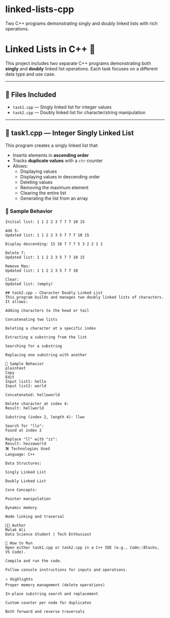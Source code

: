 # linked-lists-cpp
Two C++ programs demonstrating singly and doubly linked lists with rich operations.
# Linked Lists in C++ 🔗

This project includes two separate C++ programs demonstrating both **singly** and **doubly** linked list operations. Each task focuses on a different data type and use case.

---

## 📁 Files Included

- `task1.cpp` — Singly linked list for integer values
- `task2.cpp` — Doubly linked list for character/string manipulation

---

## 🔷 task1.cpp — Integer Singly Linked List

This program creates a singly linked list that:
- Inserts elements in **ascending order**
- Tracks **duplicate values** with a `ctr` counter
- Allows:
  - Displaying values
  - Displaying values in descending order
  - Deleting values
  - Removing the maximum element
  - Clearing the entire list
  - Generating the list from an array

### 🧪 Sample Behavior
```plaintext
Initial list: 1 1 2 2 3 7 7 7 10 15

Add 5:
Updated list: 1 1 2 2 3 5 7 7 7 10 15

Display descending: 15 10 7 7 7 5 3 2 2 1 1

Delete 7:
Updated list: 1 1 2 2 3 5 7 7 10 15

Remove Max:
Updated list: 1 1 2 2 3 5 7 7 10

Clear:
Updated list: (empty)

## task2.cpp — Character Doubly Linked List
This program builds and manages two doubly linked lists of characters. It allows:

Adding characters to the head or tail

Concatenating two lists

Deleting a character at a specific index

Extracting a substring from the list

Searching for a substring

Replacing one substring with another

🧪 Sample Behavior
plaintext
Copy
Edit
Input list1: hello
Input list2: world

Concatenated: helloworld

Delete character at index 4:
Result: hellworld

Substring (index 2, length 4): llwo

Search for "llo":
Found at index 2

Replace "ll" with "zz":
Result: hezzoworld
🛠️ Technologies Used
Language: C++

Data Structures:

Singly Linked List

Doubly Linked List

Core Concepts:

Pointer manipulation

Dynamic memory

Node linking and traversal

👩‍💻 Author
Malak Ali
Data Science Student | Tech Enthusiast

📌 How to Run
Open either task1.cpp or task2.cpp in a C++ IDE (e.g., Code::Blocks, VS Code).

Compile and run the code.

Follow console instructions for inputs and operations.

⭐ Highlights
Proper memory management (delete operations)

In-place substring search and replacement

Custom counter per node for duplicates

Both forward and reverse traversals

